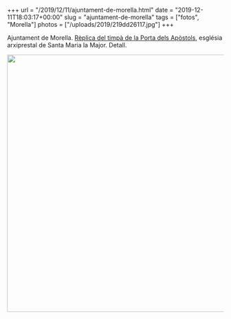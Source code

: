 +++
url = "/2019/12/11/ajuntament-de-morella.html"
date = "2019-12-11T18:03:17+00:00"
slug = "ajuntament-de-morella"
tags = ["fotos", "Morella"]
photos = ["/uploads/2019/219dd26117.jpg"]
+++

Ajuntament de Morella. [Rèplica del timpà de la Porta dels Apòstols](http://arxiu.comarquesnord.cat/2019/03/07/morella-presenta-la-replica-del-timpa-de-la-porta-dels-apostols/), església arxiprestal de Santa Maria la Major. Detall.

<img src="/uploads/2019/219dd26117.jpg" width="599" height="600" alt="" />
